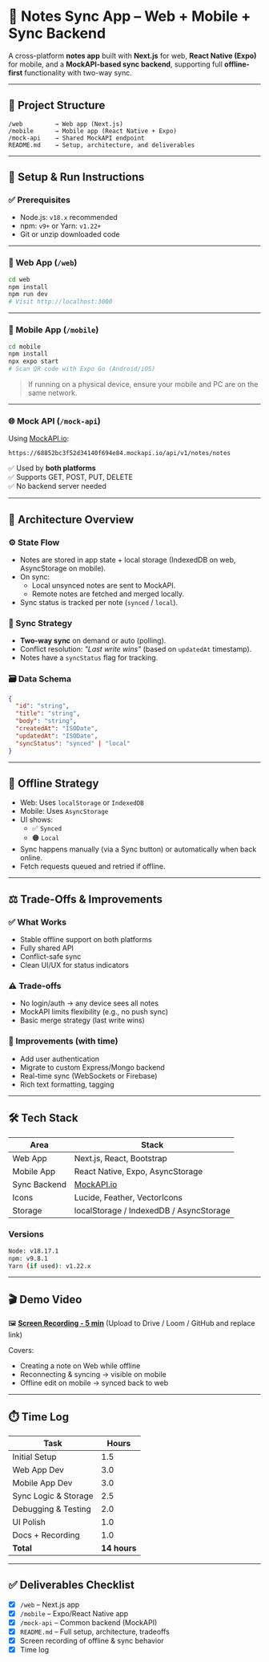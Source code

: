 # 📝 Notes Sync App – Web + Mobile + Sync Backend

A cross-platform **notes app** built with **Next.js** for web, **React Native (Expo)** for mobile, and a **MockAPI-based sync backend**, supporting full **offline-first** functionality with two-way sync.

---

## 📁 Project Structure

```
/web         → Web app (Next.js)
/mobile      → Mobile app (React Native + Expo)
/mock-api    → Shared MockAPI endpoint
README.md    → Setup, architecture, and deliverables
```

---

## 🚀 Setup & Run Instructions

### ✅ Prerequisites

- Node.js: `v18.x` recommended
- npm: `v9+` or Yarn: `v1.22+`
- Git or unzip downloaded code

---

### 📁 Web App (`/web`)

```bash
cd web
npm install
npm run dev
# Visit http://localhost:3000
```

---

### 📱 Mobile App (`/mobile`)

```bash
cd mobile
npm install
npx expo start
# Scan QR code with Expo Go (Android/iOS)
```

> If running on a physical device, ensure your mobile and PC are on the same network.

---

### 🌐 Mock API (`/mock-api`)

Using [MockAPI.io](https://mockapi.io):

```
https://68852bc3f52d34140f694e84.mockapi.io/api/v1/notes/notes
```

✅ Used by **both platforms**  
✅ Supports GET, POST, PUT, DELETE  
✅ No backend server needed

---

## 🧠 Architecture Overview

### ⚙️ State Flow

- Notes are stored in app state + local storage (IndexedDB on web, AsyncStorage on mobile).
- On sync:
  - Local unsynced notes are sent to MockAPI.
  - Remote notes are fetched and merged locally.
- Sync status is tracked per note (`synced` / `local`).

### 🔄 Sync Strategy

- **Two-way sync** on demand or auto (polling).
- Conflict resolution: *"Last write wins"* (based on `updatedAt` timestamp).
- Notes have a `syncStatus` flag for tracking.

### 🗃️ Data Schema

```json
{
  "id": "string",
  "title": "string",
  "body": "string",
  "createdAt": "ISODate",
  "updatedAt": "ISODate",
  "syncStatus": "synced" | "local"
}
```

---

## 📴 Offline Strategy

- Web: Uses `localStorage` or `IndexedDB`
- Mobile: Uses `AsyncStorage`
- UI shows:
  - ✅ `Synced`
  - 🟠 `Local`
- Sync happens manually (via a Sync button) or automatically when back online.
- Fetch requests queued and retried if offline.

---

## ⚖️ Trade-Offs & Improvements

### ✅ What Works
- Stable offline support on both platforms
- Fully shared API
- Conflict-safe sync
- Clean UI/UX for status indicators

### ⚠️ Trade-offs
- No login/auth → any device sees all notes
- MockAPI limits flexibility (e.g., no push sync)
- Basic merge strategy (last write wins)

### 🧠 Improvements (with time)
- Add user authentication
- Migrate to custom Express/Mongo backend
- Real-time sync (WebSockets or Firebase)
- Rich text formatting, tagging

---

## 🛠️ Tech Stack

| Area         | Stack                     |
|--------------|---------------------------|
| Web App      | Next.js, React, Bootstrap |
| Mobile App   | React Native, Expo, AsyncStorage |
| Sync Backend | [MockAPI.io](https://mockapi.io) |
| Icons        | Lucide, Feather, VectorIcons |
| Storage      | localStorage / IndexedDB / AsyncStorage |

### Versions

```bash
Node: v18.17.1
npm: v9.8.1
Yarn (if used): v1.22.x
```

---

## 🎬 Demo Video

🖼️ **[Screen Recording - 5 min](#)** (Upload to Drive / Loom / GitHub and replace link)

Covers:

- Creating a note on Web while offline
- Reconnecting & syncing → visible on mobile
- Offline edit on mobile → synced back to web

---

## ⏱️ Time Log

| Task                | Hours |
|---------------------|-------|
| Initial Setup       | 1.5   |
| Web App Dev         | 3.0   |
| Mobile App Dev      | 3.0   |
| Sync Logic & Storage| 2.5   |
| Debugging & Testing | 2.0   |
| UI Polish           | 1.0   |
| Docs + Recording    | 1.0   |
| **Total**           | **14 hours** |

---

## ✅ Deliverables Checklist

- [x] `/web` – Next.js app
- [x] `/mobile` – Expo/React Native app
- [x] `/mock-api` – Common backend (MockAPI)
- [x] `README.md` – Full setup, architecture, tradeoffs
- [x] Screen recording of offline & sync behavior
- [x] Time log